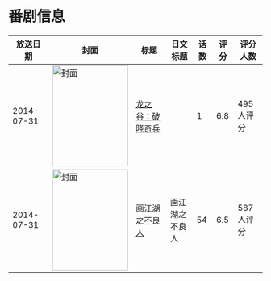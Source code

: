 # 番剧信息

|放送日期|封面|标题|日文标题|话数|评分|评分人数|
|---|---|---|---|---|---|---|
|2014-07-31|<img src="//lain.bgm.tv/pic/cover/c/f4/69/95810_g3ona.jpg" alt="封面" style="width:150px;height:200px;object-fit:cover;">|[龙之谷：破晓奇兵](https://bangumi.tv/subject/95810)||1|6.8|495人评分|
|2014-07-31|<img src="//lain.bgm.tv/pic/cover/c/03/df/109677_zzMme.jpg" alt="封面" style="width:150px;height:200px;object-fit:cover;">|[画江湖之不良人](https://bangumi.tv/subject/109677)|画江湖之不良人|54|6.5|587人评分|
